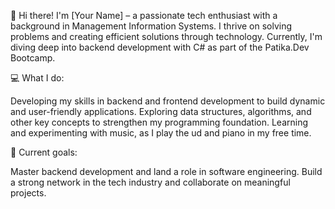 👋 Hi there! I'm [Your Name] – a passionate tech enthusiast with a background in Management Information Systems. 
I thrive on solving problems and creating efficient solutions through technology. Currently, 
I'm diving deep into backend development with C# as part of the Patika.Dev Bootcamp.

💻 What I do:

Developing my skills in backend and frontend development to build dynamic and user-friendly applications.
Exploring data structures, algorithms, and other key concepts to strengthen my programming foundation.
Learning and experimenting with music, as I play the ud and piano in my free time.

🚀 Current goals:

Master backend development and land a role in software engineering.
Build a strong network in the tech industry and collaborate on meaningful projects.

